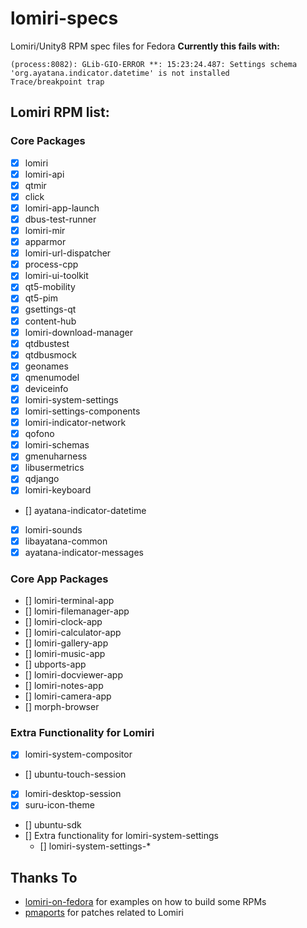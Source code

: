 # lomiri-specs
Lomiri/Unity8 RPM spec files for Fedora
**Currently this fails with:**
```
(process:8082): GLib-GIO-ERROR **: 15:23:24.487: Settings schema 'org.ayatana.indicator.datetime' is not installed
Trace/breakpoint trap
```

## Lomiri RPM list:
### Core Packages
* [X] lomiri
* [X] lomiri-api
* [X] qtmir
* [X] click
* [X] lomiri-app-launch
* [X] dbus-test-runner
* [X] lomiri-mir
* [X] apparmor
* [X] lomiri-url-dispatcher
* [X] process-cpp
* [X] lomiri-ui-toolkit
* [X] qt5-mobility
* [X] qt5-pim
* [X] gsettings-qt
* [X] content-hub
* [X] lomiri-download-manager
* [X] qtdbustest
* [X] qtdbusmock
* [X] geonames
* [X] qmenumodel
* [X] deviceinfo
* [X] lomiri-system-settings
* [X] lomiri-settings-components
* [X] lomiri-indicator-network
* [X] qofono
* [X] lomiri-schemas
* [X] gmenuharness
* [X] libusermetrics
* [X] qdjango
* [X] lomiri-keyboard
* [] ayatana-indicator-datetime
* [X] lomiri-sounds
* [X] libayatana-common
* [X] ayatana-indicator-messages

### Core App Packages
* [] lomiri-terminal-app
* [] lomiri-filemanager-app
* [] lomiri-clock-app
* [] lomiri-calculator-app
* [] lomiri-gallery-app
* [] lomiri-music-app
* [] ubports-app
* [] lomiri-docviewer-app
* [] lomiri-notes-app
* [] lomiri-camera-app
* [] morph-browser

### Extra Functionality for Lomiri
* [X] lomiri-system-compositor
* [] ubuntu-touch-session
* [X] lomiri-desktop-session
* [X] suru-icon-theme
* [] ubuntu-sdk
* [] Extra functionality for lomiri-system-settings
	* [] lomiri-system-settings-*

## Thanks To
* [lomiri-on-fedora](https://gitlab.com/erlend.io/lomiri-on-fedora) for examples on how to build some RPMs
* [pmaports](https://gitlab.com/ralf1307/pmaports/-/tree/feature%2Flomiri) for patches related to Lomiri